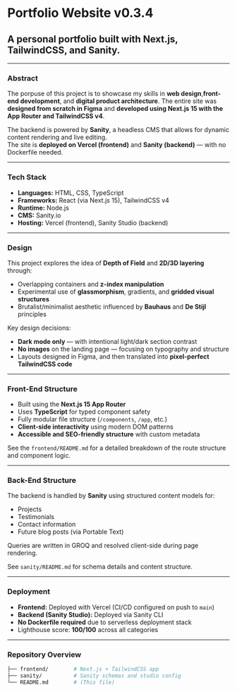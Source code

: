 #  Portfolio Website v0.3.4
## A personal portfolio built with Next.js, TailwindCSS, and Sanity.

---

### Abstract
The porpuse of this project is to showcase my skills in **web design**,**front-end development**, and **digital product architecture**. The entire site was **designed from scratch in Figma** and **developed using Next.js 15 with the App Router and TailwindCSS v4**.

The backend is powered by **Sanity**, a headless CMS that allows for dynamic content rendering and live editing.  
The site is **deployed on Vercel (frontend)** and **Sanity (backend)** — with no Dockerfile needed.

---

### Tech Stack
- **Languages:** HTML, CSS, TypeScript  
- **Frameworks:** React (via Next.js 15), TailwindCSS v4  
- **Runtime:** Node.js  
- **CMS:** Sanity.io  
- **Hosting:** Vercel (frontend), Sanity Studio (backend)

---

### Design
This project explores the idea of **Depth of Field** and **2D/3D layering** through:
- Overlapping containers and **z-index manipulation**
- Experimental use of **glassmorphism**, gradients, and **gridded visual structures**
- Brutalist/minimalist aesthetic influenced by **Bauhaus** and **De Stijl** principles

Key design decisions:
- **Dark mode only** — with intentional light/dark section contrast
- **No images** on the landing page — focusing on typography and structure
- Layouts designed in Figma, and then translated into **pixel-perfect TailwindCSS code**

---

### Front-End Structure
- Built using the **Next.js 15 App Router**
- Uses **TypeScript** for typed component safety
- Fully modular file structure (`/components`, `/app`, etc.)
- **Client-side interactivity** using modern DOM patterns
- **Accessible and SEO-friendly structure** with custom metadata

See the `frontend/README.md` for a detailed breakdown of the route structure and component logic.

---

### Back-End Structure
The backend is handled by **Sanity** using structured content models for:
- Projects
- Testimonials
- Contact information
- Future blog posts (via Portable Text)

Queries are written in GROQ and resolved client-side during page rendering.

See `sanity/README.md` for schema details and content structure.

---

### Deployment
- **Frontend:** Deployed with Vercel (CI/CD configured on push to `main`)  
- **Backend (Sanity Studio):** Deployed via Sanity CLI  
- **No Dockerfile required** due to serverless deployment stack  
- Lighthouse score: **100/100** across all categories

---

### Repository Overview

```bash
├── frontend/        # Next.js + TailwindCSS app
├── sanity/          # Sanity schemas and studio config
└── README.md        # (This file)
